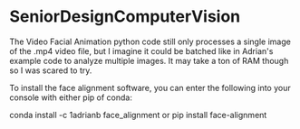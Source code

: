 # SeniorDesignComputerVision
The Video Facial Animation python code still only processes a single image of the .mp4 video file, but I imagine it could be batched like in Adrian's example code to 
analyze multiple images. It may take a ton of RAM though so I was scared to try. 

To install the face alignment software, you can enter the following into your console with
either pip of conda:

conda install -c 1adrianb face_alignment
or
pip install face-alignment
